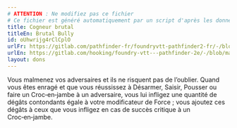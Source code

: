 ```yaml
---
# ATTENTION : Ne modifiez pas ce fichier
# Ce fichier est généré automatiquement par un script d'après les données du module Foundry VTT officiel et de sa traduction
title: Cogneur brutal
titleEn: Brutal Bully
id: oUhwrijg4rClCplO
urlFr: https://gitlab.com/pathfinder-fr/foundryvtt-pathfinder2-fr/-/blob/master/data/feats/oUhwrijg4rClCplO.htm
urlEn: https://gitlab.com/hooking/foundry-vtt---pathfinder-2e/-/blob/master/packs/data/feats.db/brutal-bully.json
layout: dons
---
```

Vous malmenez vos adversaires et ils ne risquent pas de l’oublier. Quand vous êtes enragé et que vous réussissez à Désarmer, Saisir, Pousser ou faire un Croc‑en‑jambe à un adversaire, vous lui infligez une quantité de dégâts contondants égale à votre modificateur de Force ; vous ajoutez ces dégâts à ceux que vous infligez en cas de succès critique à un Croc‑en‑jambe.
